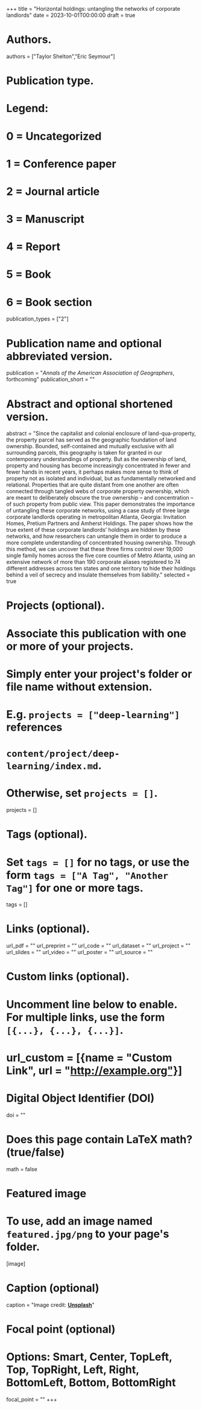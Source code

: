 +++
title = "Horizontal holdings: untangling the networks of corporate landlords"
date = 2023-10-01T00:00:00
draft = true

# Authors.
authors = ["Taylor Shelton","Eric Seymour"]

# Publication type.
# Legend:
# 0 = Uncategorized
# 1 = Conference paper
# 2 = Journal article
# 3 = Manuscript
# 4 = Report
# 5 = Book
# 6 = Book section
publication_types = ["2"]

# Publication name and optional abbreviated version.
publication = "_Annals of the American Association of Geographers_, forthcoming"
publication_short = ""

# Abstract and optional shortened version.
abstract = "Since the capitalist and colonial enclosure of land-qua-property, the property parcel has served as the geographic foundation of land ownership. Bounded, self-contained and mutually exclusive with all surrounding parcels, this geography is taken for granted in our contemporary understandings of property. But as the ownership of land, property and housing has become increasingly concentrated in fewer and fewer hands in recent years, it perhaps makes more sense to think of property not as isolated and individual, but as fundamentally networked and relational. Properties that are quite distant from one another are often connected through tangled webs of corporate property ownership, which are meant to deliberately obscure the true ownership – and concentration – of such property from public view. This paper demonstrates the importance of untangling these corporate networks, using a case study of three large corporate landlords operating in metropolitan Atlanta, Georgia: Invitation Homes, Pretium Partners and Amherst Holdings. The paper shows how the true extent of these corporate landlords’ holdings are hidden by these networks, and how researchers can untangle them in order to produce a more complete understanding of concentrated housing ownership. Through this method, we can uncover that these three firms control over 19,000 single family homes across the five core counties of Metro Atlanta, using an extensive network of more than 190 corporate aliases registered to 74 different addresses across ten states and one territory to hide their holdings behind a veil of secrecy and insulate themselves from liability."
selected = true

# Projects (optional).
#   Associate this publication with one or more of your projects.
#   Simply enter your project's folder or file name without extension.
#   E.g. `projects = ["deep-learning"]` references 
#   `content/project/deep-learning/index.md`.
#   Otherwise, set `projects = []`.
projects = []

# Tags (optional).
#   Set `tags = []` for no tags, or use the form `tags = ["A Tag", "Another Tag"]` for one or more tags.
tags = []

# Links (optional).
url_pdf = ""
url_preprint = ""
url_code = ""
url_dataset = ""
url_project = ""
url_slides = ""
url_video = ""
url_poster = ""
url_source = ""

# Custom links (optional).
#   Uncomment line below to enable. For multiple links, use the form `[{...}, {...}, {...}]`.
# url_custom = [{name = "Custom Link", url = "http://example.org"}]

# Digital Object Identifier (DOI)
doi = ""

# Does this page contain LaTeX math? (true/false)
math = false

# Featured image
# To use, add an image named `featured.jpg/png` to your page's folder. 
[image]
  # Caption (optional)
  caption = "Image credit: [**Unsplash**](https://unsplash.com/photos/pLCdAaMFLTE)"

  # Focal point (optional)
  # Options: Smart, Center, TopLeft, Top, TopRight, Left, Right, BottomLeft, Bottom, BottomRight
  focal_point = ""
+++

